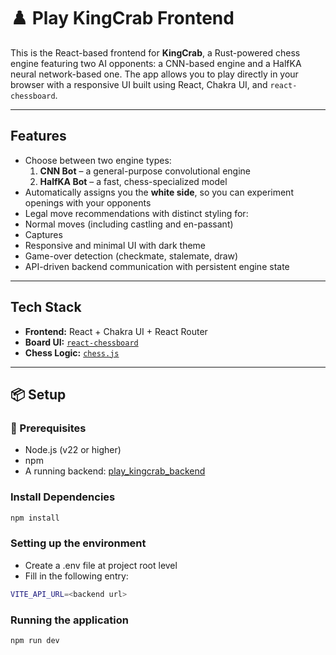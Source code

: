 # ♟️ Play KingCrab Frontend

This is the React-based frontend for **KingCrab**, a Rust-powered chess engine featuring two AI opponents: a CNN-based engine and a HalfKA neural network-based one. The app allows you to play directly in your browser with a responsive UI built using React, Chakra UI, and `react-chessboard`.

---

## Features

-  Choose between two engine types:
   1) **CNN Bot** – a general-purpose convolutional engine
   2) **HalfKA Bot** – a fast, chess-specialized model
-  Automatically assigns you the **white side**, so you can experiment openings with your opponents
-  Legal move recommendations with distinct styling for:
  - Normal moves (including castling and en-passant)
  - Captures
-  Responsive and minimal UI with dark theme
-  Game-over detection (checkmate, stalemate, draw)
-  API-driven backend communication with persistent engine state

---

## Tech Stack

- **Frontend:** React + Chakra UI + React Router
- **Board UI:** [`react-chessboard`](https://github.com/Clariity/react-chessboard)
- **Chess Logic:** [`chess.js`](https://github.com/jhlywa/chess.js)

---

## 📦 Setup

### 🔧 Prerequisites

- Node.js (v22 or higher)
- npm
- A running backend: [play_kingcrab_backend](https://github.com/AlexandruCostea/play_kingcrab_backend)


### Install Dependencies

```bash
npm install
```

### Setting up the environment
 - Create a .env file at project root level
 - Fill in the following entry:

```bash
VITE_API_URL=<backend url>
```

### Running the application
```bash
npm run dev
```
